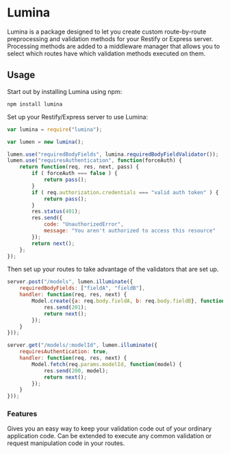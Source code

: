 # Lumina

Lumina is a package designed to let you create custom route-by-route preprocessing and validation methods for your Restify or Express server. 
Processing methods are added to a middleware manager that allows you to select which routes have which validation methods executed on them.

## Usage

Start out by installing Lumina using npm:

    npm install lumina

Set up your Restify/Express server to use Lumina:

```javascript
var lumina = require("lumina");

var lumen = new lumina();

lumen.use("requiredBodyFields", lumina.requiredBodyFieldValidator());
lumen.use("requiresAuthentication", function(forceAuth) {
    return function(req, res, next, pass) {
        if ( forceAuth === false ) {
            return pass();
        }
        if ( req.authorization.credentials === "valid auth token" ) {
            return pass();
        }
        res.status(401);
        res.send({
            code: "UnauthorizedError",
            message: "You aren't authorized to access this resource"
        });
        return next();
    };
});
```

Then set up your routes to take advantage of the validators that are set up.

```javascript
server.post("/models", lumen.illuminate({
    requiredBodyFields: ["fieldA", "fieldB"],
    handler: function(req, res, next) {
        Model.create({a: req.body.fieldA, b: req.body.fieldB}, function() {
            res.send(201);
            return next();
        });
    }
}));

server.get("/models/:modelId", lumen.illuminate({
    requiresAuthentication: true,
    handler: function(req, res, next) {
        Model.fetch(req.params.modelId, function(model) {
            res.send(200, model);
            return next();
        });
    }
}));
```

### Features

Gives you an easy way to keep your validation code out of your ordinary application code.
Can be extended to execute any common validation or request manipulation code in your routes.
